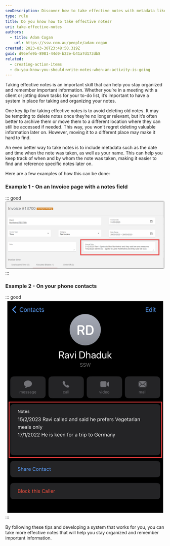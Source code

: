 ```yaml
---
seoDescription: Discover how to take effective notes with metadata like date and name for better organization and easy retrieval.
type: rule
title: Do you know how to take effective notes?
uri: take-effective-notes
authors:
  - title: Adam Cogan
    url: https://ssw.com.au/people/adam-cogan
created: 2023-03-30T23:48:50.319Z
guid: d96efe9b-8981-44d0-b22e-b41a7d173db8
related:
  - creating-action-items
  - do-you-know-you-should-write-notes-when-an-activity-is-going 
---
```

Taking effective notes is an important skill that can help you stay organized and remember important information. Whether you’re in a meeting with a client or jotting down tasks for your to-do list, it’s important to have a system in place for taking and organizing your notes.

One key tip for taking effective notes is to avoid deleting old notes. It may be tempting to delete notes once they’re no longer relevant, but it’s often better to archive them or move them to a different location where they can still be accessed if needed. This way, you won’t regret deleting valuable information later on. However, moving it to a different place may make it hard to find.

An even better way to take notes is to include metadata such as the date and time when the note was taken, as well as your name. This can help you keep track of when and by whom the note was taken, making it easier to find and reference specific notes later on.

Here are a few examples of how this can be done:

### Example 1 - On an Invoice page with a notes field
  
::: good
![Figure: Good Example - The invoice notes have date and name followed by details](invoice-notes.png)
:::

### Example 2 - On your phone contacts

::: good
![Figure: Good Example - The phone contact notes have date and name followed by details](contact-notes.png)
:::

By following these tips and developing a system that works for you, you can take more effective notes that will help you stay organized and remember important information.
